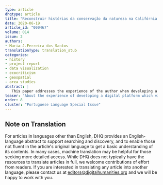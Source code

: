 ```yaml
---
type: article
dhqtype: article
title: "Reconstruir histórias da conservação da natureza na Califórnia: 1850 – 2010"
date: 2020-06-19
article_id: "000467"
volume: 014
issue: 2
authors:
- Maria J.Ferreira dos Santos
translationType: translation_stub
categories:
- history
- project report
- data visualization
- ecocriticism
- geospatial
- area studies
abstract: |
   This paper addresses the experience of the author when developing a digital platform on the history of nature conservation in California from 1848. This digital platform is designed to showcase, allow exploration and knowledge transfer as well as ask new questions and place new hypotheses on the history of conservation, for a state pioneer in these themes. The natural resource values of California along with the entrepreneurship allowed for an early start of nature conservation in the state. These ideas of conservation soon were brought into legislation, governmental action and processes, and population awareness and behavior. However, the development of the conservation history was not without barriers, as nature conservation has been challenged by development processes, namely exponential population growth and urban fabric, and the growing need for land use management that met the needs from different sectors. The Project herein described is based on the need to showcase the history of conservation in California, visualize its development over time, and analyze socio-economic and environmental drivers of its development over the last 160 years. This article is therefore of importance as it contributes to broadening and deepening the discussion along the challenges brought about by urban and population development. The digital platform described herein is therefore innovative and fundamental to further stimulate new questions at the interface of history and many other disciplines.
teaser: "About the experience of developing a digital platform which visualizes the history of natural conservation in California over time."
order: 8
cluster: "Portuguese Language Special Issue"
---
```

  
  

## Note on Translation
    
For articles in languages other than English, DHQ provides an English-language abstract to support searching and discovery, and to enable those not fluent in the article's original language to get a basic understanding of its contents. In many cases, machine translation may be helpful for those seeking more detailed access. While DHQ does not typically have the resources to translate articles in full, we welcome contributions of effort from readers. If you are interested in translating any article into another language, please contact us at editors@digitalhumanities.org and we will be happy to work with you.
  
    
[^barth1975]: Barth, G.P.  _Instant Cities: Urbanization and the Rise of San Francisco and Denver_ . New York: Oxford University Press, 1975.  
[^olmstead1929]: Olmsted, F.L.  “Report of State Parks Survey of California” . California State Park Commission (1929) 106pp  
[^santos2014a]: Santos, M.J., T. Watt, S. Pincetl.  _The push and pull of land use policy: reconstructing 150 years of development and conservation land acquisition_ . PlosONE (2014).  
[^santos2014b]: Santos, M.J., A. Peers, A. Avery, E. Francis, E. Steiner and J. Coolidge. 2014.  “Conservation histories of California: The San Francisco Bay Area” .  _Spatial History Project_ . Originally published as part of the 2013 CESTA Anthology, [ https://web.stanford.edu/group/spatialhistory/cgi-bin/site/pub.php?id=125&project_id=](https://web.stanford.edu/group/spatialhistory/cgi-bin/site/pub.php?id=125&project_id=).  
[^sellers1997]: Sellers 1997 Sellers, R.W.  _Preserving nature in the National Parks: a history_ . Yale University Press. (1997)  